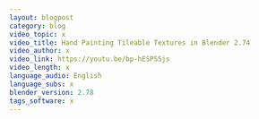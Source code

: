 ```yaml
---
layout: blogpost
category: blog
video_topic: x
video_title: Hand Painting Tileable Textures in Blender 2.74
video_author: x
video_link: https://youtu.be/bp-hESP55js
video_length: x
language_audio: English
language_subs: x
blender_version: 2.78
tags_software: x
---
```

